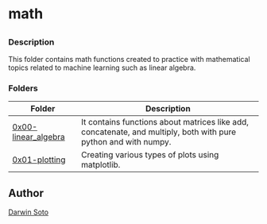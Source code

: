 # math

##

### Description

This folder contains math functions created to practice with mathematical topics related to machine learning such as linear algebra.

### Folders

| Folder | Description |
| ------ | ------ |
| [0x00-linear_algebra](0x00-linear_algebra) | It contains functions about matrices like add, concatenate, and multiply, both with pure python and with numpy. |
| [0x01-plotting](0x01-plotting) | Creating various types of plots using matplotlib. |


## Author

[Darwin Soto](https://twitter.com/darutos)
